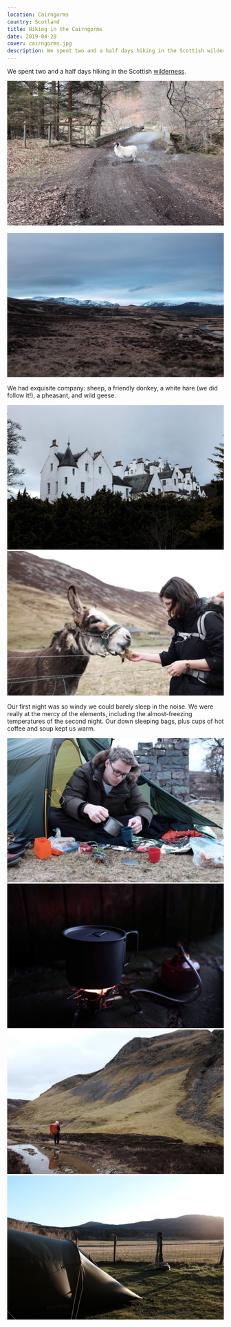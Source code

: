 ```yaml
---
location: Cairngorms
country: Scotland
title: Hiking in the Cairngorms
date: 2019-04-28
cover: cairngorms.jpg
description: We spent two and a half days hiking in the Scottish wilderness.
---
```


We spent two and a half days hiking in the Scottish [wilderness](https://wilderness-society.org/european-wilderness-society-supports-mapping-project-to-reveal-europes-wilderness/).

![](../../img/sheep_on_the_road.jpg)

![](../../img/cairngorms.jpg)

We had exquisite company: sheep, a friendly donkey, a white hare (we did follow it!), a pheasant, and wild geese.

![](../../img/Blair_Atholl_castle.jpg)
![](../../img/Eszter_feeding_a_donkey.jpg)

Our first night was so windy we could barely sleep in the noise. We were really at the mercy of the elements, including the almost-freezing temperatures of the second night. Our down sleeping bags, plus cups of hot coffee and soup kept us warm.

![](../../img/Samu_making_coffee.jpg)
![](../../img/stove.jpg)
![](../../img/mountain.jpg)
![](../../img/tent.jpg)
